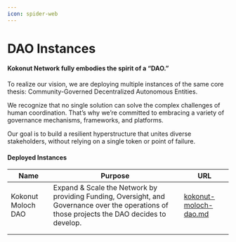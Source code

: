 ```yaml
---
icon: spider-web
---
```


# DAO Instances

#### **Kokonut Network fully embodies the spirit of a “DAO.”**

To realize our vision, we are deploying multiple instances of the same core thesis: Community-Governed Decentralized Autonomous Entities.&#x20;

We recognize that no single solution can solve the complex challenges of human coordination. That’s why we’re committed to embracing a variety of governance mechanisms, frameworks, and platforms.

Our goal is to build a resilient hyperstructure that unites diverse stakeholders, without relying on a single token or point of failure.

#### Deployed Instances

| Name               | Purpose                                                                                                                                      | URL                                                      |
| ------------------ | -------------------------------------------------------------------------------------------------------------------------------------------- | -------------------------------------------------------- |
| Kokonut Moloch DAO | Expand & Scale the Network by providing Funding, Oversight, and Governance over the operations of those projects the DAO decides to develop. | [kokonut-moloch-dao.md](kokonut-moloch-dao.md "mention") |
|                    |                                                                                                                                              |                                                          |
|                    |                                                                                                                                              |                                                          |
